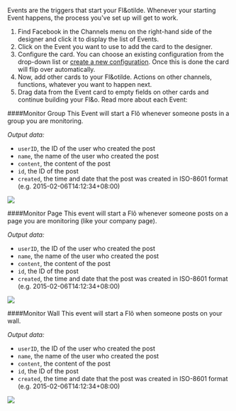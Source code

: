 Events are the triggers that start your Fl&otilde. Whenever your starting Event happens, the process you've set up will get to work.  

1. Find Facebook in the Channels menu on the right-hand side of the designer and click it to display the list of Events.
2. Click on the Event you want to use to add the card to the designer. 
3. Configure the card. You can choose an existing configuration from the drop-down list or [create a new configuration](). Once this is done the card will flip over automatically. 
4. Now, add other cards to your Fl&otilde. Actions on other channels, functions, whatever you want to happen next. 
5. Drag data from the Event card to empty fields on other cards and continue building your Fl&o. Read more about each Event:

####Monitor Group
This Event will start a Fl&otilde; whenever someone posts in a group you are monitoring.

*Output data:*

* `userID`, the ID of the user who created the post
* `name`, the name of the user who created the post
* `content`, the content of the post
* `id`, the ID of the post
* `created`, the time and date that the post was created in ISO-8601 format (e.g. 2015-02-06T14:12:34+08:00)

<img src="https://s3.amazonaws.com/azuqua_static/help-center/Channels/facebook/facebook-event-1.png"></img>

####Monitor Page
This event will start a Fl&otilde; whenever someone posts on a page you are monitoring (like your company page).

*Output data:*

* `userID`, the ID of the user who created the post
* `name`, the name of the user who created the post
* `content`, the content of the post
* `id`, the ID of the post
* `created`, the time and date that the post was created in ISO-8601 format (e.g. 2015-02-06T14:12:34+08:00)

<img src="https://s3.amazonaws.com/azuqua_static/help-center/Channels/facebook/facebook-event-2.png"></img>

####Monitor Wall
This event will start a Fl&otilde; when someone posts on your wall. 

*Output data:*

* `userID`, the ID of the user who created the post
* `name`, the name of the user who created the post
* `content`, the content of the post
* `id`, the ID of the post
* `created`, the time and date that the post was created in ISO-8601 format (e.g. 2015-02-06T14:12:34+08:00)

<img src="https://s3.amazonaws.com/azuqua_static/help-center/Channels/facebook/facebook-event-3.png"></img>
